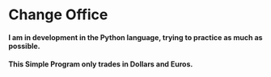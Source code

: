 # Change Office

#### I am in development in the Python language, trying to practice as much as possible. 
#### This Simple Program only trades in Dollars and Euros.
